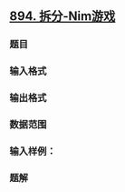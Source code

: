 ## [894. 拆分-Nim游戏](https://www.acwing.com/problem/content/896/)

### 题目

### 输入格式

### 输出格式

### 数据范围

### 输入样例：



### 题解
